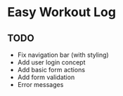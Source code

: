 # Easy Workout Log

## TODO

- Fix navigation bar (with styling)
- Add user login concept
- Add basic form actions
- Add form validation
- Error messages
